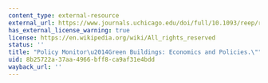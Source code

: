 ```yaml
---
content_type: external-resource
external_url: https://www.journals.uchicago.edu/doi/full/10.1093/reep/rew009
has_external_license_warning: true
license: https://en.wikipedia.org/wiki/All_rights_reserved
status: ''
title: "Policy Monitor\u2014Green Buildings: Economics and Policies.\""
uid: 8b25722a-37aa-4966-bff8-ca9af31e4bdd
wayback_url: ''
---
```

